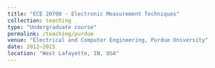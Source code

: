 ```yaml
---
title: "ECE 20700 - Electronic Measurement Techniques"
collection: teaching
type: "Undergraduate course"
permalink: /teaching/purdue
venue: "Electrical and Computer Engineering, Purdue University"
date: 2012~2015
location: "West Lafayette, IN, USA"
---
```

